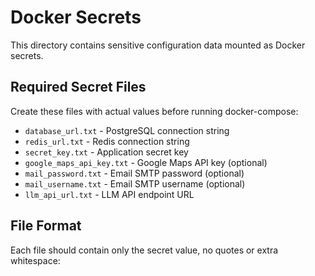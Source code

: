 # Docker Secrets

This directory contains sensitive configuration data mounted as Docker secrets.

## Required Secret Files

Create these files with actual values before running docker-compose:

- `database_url.txt` - PostgreSQL connection string
- `redis_url.txt` - Redis connection string  
- `secret_key.txt` - Application secret key
- `google_maps_api_key.txt` - Google Maps API key (optional)
- `mail_password.txt` - Email SMTP password (optional)
- `mail_username.txt` - Email SMTP username (optional)
- `llm_api_url.txt` - LLM API endpoint URL

## File Format

Each file should contain only the secret value, no quotes or extra whitespace: